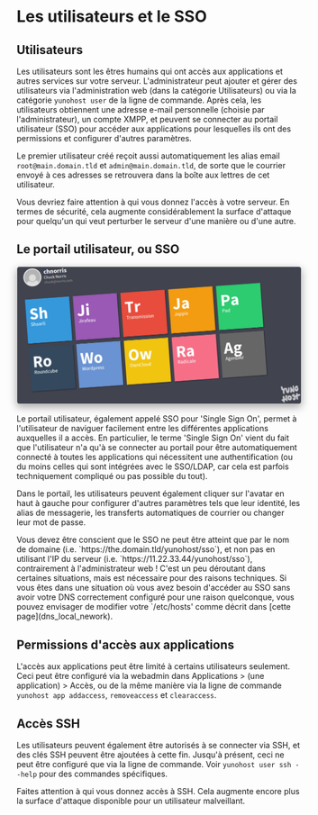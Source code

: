 Les utilisateurs et le SSO
==========================

Utilisateurs
-----

Les utilisateurs sont les êtres humains qui ont accès aux applications et autres services sur votre serveur. L'administrateur peut ajouter et gérer des utilisateurs via l'administration web (dans la catégorie Utilisateurs) ou via la catégorie `yunohost user` de la ligne de commande. Après cela, les utilisateurs obtiennent une adresse e-mail personnelle (choisie par l'administrateur), un compte XMPP, et peuvent se connecter au portail utilisateur (SSO) pour accéder aux applications pour lesquelles ils ont des permissions et configurer d'autres paramètres.

Le premier utilisateur créé reçoit aussi automatiquement les alias email `root@main.domain.tld` et `admin@main.domain.tld`, de sorte que le courrier envoyé à ces adresses se retrouvera dans la boîte aux lettres de cet utilisateur.

<div class="alert alert-info" markdown="1">
Vous devriez faire attention à qui vous donnez l'accès à votre serveur. En termes de sécurité, cela augmente considérablement la surface d'attaque pour quelqu'un qui veut perturber le serveur d'une manière ou d'une autre.
</div>

Le portail utilisateur, ou SSO
-----------------------

<center><img src="images/home_panel.jpg" style="max-width:100%;border-radius: 5px;border: 1px solid rgba(0,0,0,0.15);box-shadow: 0 5px 15px rgba(0,0,0,0.35);"></center>

Le portail utilisateur, également appelé SSO pour 'Single Sign On', permet à l'utilisateur de naviguer facilement entre les différentes applications auxquelles il a accès. En particulier, le terme 'Single Sign On' vient du fait que l'utilisateur n'a qu'à se connecter au portail pour être automatiquement connecté à toutes les applications qui nécessitent une authentification (ou du moins celles qui sont intégrées avec le SSO/LDAP, car cela est parfois techniquement compliqué ou pas possible du tout).

Dans le portail, les utilisateurs peuvent également cliquer sur l'avatar en haut à gauche pour configurer d'autres paramètres tels que leur identité, les alias de messagerie, les transferts automatiques de courrier ou changer leur mot de passe.

<div class="alert alert-info" markdown="1">
Vous devez être conscient que le SSO ne peut être atteint que par le nom de domaine (i.e. `https://the.domain.tld/yunohost/sso`), et non pas en utilisant l'IP du serveur (i.e. `https://11.22.33.44/yunohost/sso`), contrairement à l'administrateur web ! C'est un peu déroutant dans certaines situations, mais est nécessaire pour des raisons techniques. Si vous êtes dans une situation où vous avez besoin d'accéder au SSO sans avoir votre DNS correctement configuré pour une raison quelconque, vous pouvez envisager de modifier votre `/etc/hosts' comme décrit dans [cette page](dns_local_nework).
</div>

Permissions d'accès aux applications
---------------

L'accès aux applications peut être limité à certains utilisateurs seulement. Ceci peut être configuré via la webadmin dans Applications > (une application) > Accès, ou de la même manière via la ligne de commande `yunohost app addaccess`, `removeaccess` et `clearaccess`.

Accès SSH
----------

Les utilisateurs peuvent également être autorisés à se connecter via SSH, et des clés SSH peuvent être ajoutées à cette fin. Jusqu'à présent, ceci ne peut être configuré que via la ligne de commande. Voir `yunohost user ssh --help` pour des commandes spécifiques.

<div class="alert alert-warning" markdown="1">
Faites attention à qui vous donnez accès à SSH. Cela augmente encore plus la surface d'attaque disponible pour un utilisateur malveillant.
</div>

